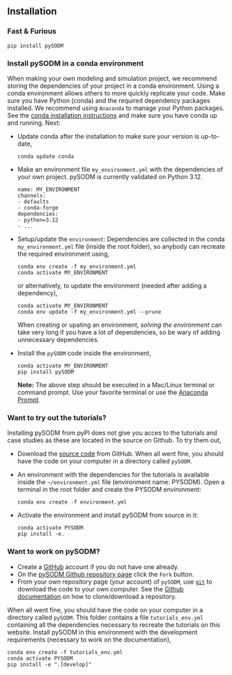 ## Installation

### Fast & Furious

```
pip install pySODM
```

### Install pySODM in a conda environment

When making your own modeling and simulation project, we recommend storing the dependencies of your project in a conda environment. Using a conda environment allows others to more quickly replicate your code. Make sure you have Python (conda) and the required dependency packages installed. We recommend using `Anaconda` to manage your Python packages. See the [conda installation instructions](https://docs.conda.io/projects/conda/en/latest/user-guide/install/linux.html) and make sure you have conda up and running. Next:

- Update conda after the installation to make sure your version is up-to-date,
     ```
     conda update conda
     ```

- Make an environment file `my_environment.yml` with the dependencies of your own project. pySODM is currently validated on Python 3.12.

     ```
     name: MY_ENVIRONMENT
     channels:
     - defaults
     - conda-forge
     dependencies:
     - python=3.12
     - ...
     ```

- Setup/update the `environment`: Dependencies are collected in the conda `my_environment.yml` file (inside the root folder), so anybody can recreate the required environment using,

     ```
     conda env create -f my_environment.yml
     conda activate MY_ENVIRONMENT
     ```
     or alternatively, to update the environment (needed after adding a dependency),
     ```
     conda activate MY_ENVIRONMENT
     conda env update -f my_environment.yml --prune
     ```
     
     When creating or upating an environment, *solving the environment* can take very long if you have a lot of dependencies, so be wary of adding unnecessary dependencies.

- Install the `pySODM` code inside the environment,

     ```
     conda activate MY_ENVIRONMENT
     pip install pySODM
     ```

     __Note:__ The above step should be executed in a Mac/Linux terminal or command prompt. Use your favorite terminal or use the [Anaconda Prompt](https://docs.anaconda.com/anaconda/user-guide/getting-started/#open-anaconda-prompt).

### Want to try out the tutorials?

Installing pySODM from pyPI does not give you acces to the tutorials and case studies as these are located in the source on Github. To try them out, 

- Download the [source code](https://github.com/twallema/pySODM) from GitHub. When all went fine, you should have the code on your computer in a directory called `pySODM`.

- An environment with the dependencies for the tutorials is available inside the `~/environment.yml` file (environment name: PYSODM). Open a terminal in the root folder and create the PYSODM environment:
     ```
     conda env create -f environment.yml
     ```

- Activate the environment and install pySODM from source in it:
     ```
     conda activate PYSODM
     pip install -e.
     ```

### Want to work on pySODM?

- Create a [GitHub](https://github.com/) account if you do not have one already.
- On the [pySODM Github repository page](https://github.com/twallema/pySODM) click the `Fork` button.
- From your own repository page (your account) of `pySODM`, use [`git`](https://git-scm.com/) to download the code to your own computer. See the [Github documentation](https://help.github.com/en/github/creating-cloning-and-archiving-repositories/cloning-a-repository) on how to clone/download a repository.

When all went fine, you should have the code on your computer in a directory called `pySODM`. This folder contains a file `tutorials_env.yml` containing all the dependencies necessary to recreate the tutorials on this website. Install pySODM in this environment with the development requirements (necessary to work on the documentation),
```
conda env create -f tutorials_env.yml
conda activate PYSODM
pip install -e ".[develop]"
```